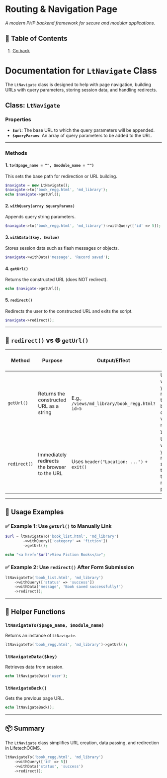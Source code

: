 
# Routing & Navigation Page
_A modern PHP backend framework for secure and modular applications._

## 📖 Table of Contents
1. [Go back](readme.md)

# Documentation for `LtNavigate` Class

The `LtNavigate` class is designed to help with page navigation, building URLs with query parameters, storing session data, and handling redirects.

## **Class: `LtNavigate`**

### **Properties**
- **`$url`**: The base URL to which the query parameters will be appended.
- **`$queryParams`**: An array of query parameters to be added to the URL.

---

### **Methods**

#### **1. `to($page_name = "", $module_name = "")`**
This sets the base path for redirection or URL building.

```php
$navigate = new LtNavigate();
$navigate->to('book_regg.html', 'md_library');
echo $navigate->getUrl();
```

#### **2. `withQuery(array $queryParams)`**
Appends query string parameters.

```php
$navigate->to('book_regg.html', 'md_library')->withQuery(['id' => 5]);
```

#### **3. `withData($key, $value)`**
Stores session data such as flash messages or objects.

```php
$navigate->withData('message', 'Record saved');
```

#### **4. `getUrl()`**
Returns the constructed URL (does NOT redirect).

```php
echo $navigate->getUrl();
```

#### **5. `redirect()`**
Redirects the user to the constructed URL and exits the script.

```php
$navigate->redirect();
```

---

## 🔁 `redirect()` vs 🌐 `getUrl()`

| Method       | Purpose                                            | Output/Effect                        | Typical Use Case                          |
|--------------|----------------------------------------------------|--------------------------------------|-------------------------------------------|
| `getUrl()`   | Returns the constructed URL as a string            | E.g., `/views/md_library/book_regg.html?id=5` | Use it when you need the URL but don't want to navigate yet. |
| `redirect()` | Immediately redirects the browser to the URL       | Uses `header("Location: ...")` + `exit()` | Use it when you're ready to send the user to the new page. |

---

## 🧪 Usage Examples

### ✅ Example 1: Use `getUrl()` to Manually Link
```php
$url = ltNavigateTo('book_list.html', 'md_library')
        ->withQuery(['category' => 'fiction'])
        ->getUrl();

echo "<a href='$url'>View Fiction Books</a>";
```

### ✅ Example 2: Use `redirect()` After Form Submission
```php
ltNavigateTo('book_list.html', 'md_library')
    ->withQuery(['status' => 'success'])
    ->withData('message', 'Book saved successfully!')
    ->redirect();
```

---

## 🔧 Helper Functions

### `ltNavigateTo($page_name, $module_name)`
Returns an instance of `LtNavigate`.

```php
ltNavigateTo('book_regg.html', 'md_library')->getUrl();
```

### `ltNavigateData($key)`
Retrieves data from session.

```php
echo ltNavigateData('user');
```

### `ltNavigateBack()`
Gets the previous page URL.

```php
echo ltNavigateBack();
```

---

## 📦 Summary

The `LtNavigate` class simplifies URL creation, data passing, and redirection in LifetechOCMS.

```php
ltNavigateTo('book_regg.html', 'md_library')
    ->withQuery(['id' => 5])
    ->withData('status', 'success')
    ->redirect();
```
